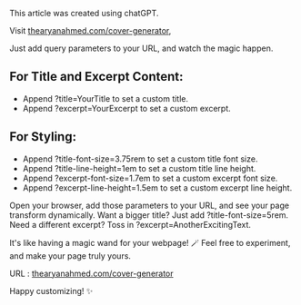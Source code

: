 This article was created using chatGPT.

Visit [thearyanahmed.com/cover-generator](/cover-generator),

Just add query parameters to your URL, and watch the magic happen.

## For Title and Excerpt Content:
- Append ?title=YourTitle to set a custom title.
- Append ?excerpt=YourExcerpt to set a custom excerpt.

## For Styling:
- Append ?title-font-size=3.75rem to set a custom title font size.
- Append ?title-line-height=1em to set a custom title line height.
- Append ?excerpt-font-size=1.7em to set a custom excerpt font size.
- Append ?excerpt-line-height=1.5em to set a custom excerpt line height.

Open your browser, add those parameters to your URL, and see your page transform dynamically. Want a bigger title? Just add ?title-font-size=5rem. Need a different excerpt? Toss in ?excerpt=AnotherExcitingText.

It's like having a magic wand for your webpage! 🪄 Feel free to experiment, and make your page truly yours.

URL : [thearyanahmed.com/cover-generator](/cover-generator)

Happy customizing! ✨